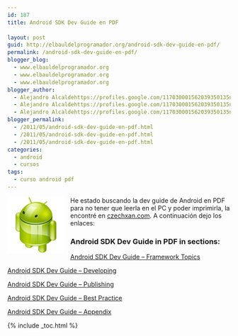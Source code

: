 ```yaml
---
id: 187
title: Android SDK Dev Guide en PDF

layout: post
guid: http://elbauldelprogramador.org/android-sdk-dev-guide-en-pdf/
permalink: /android-sdk-dev-guide-en-pdf/
blogger_blog:
  - www.elbauldelprogramador.org
  - www.elbauldelprogramador.org
  - www.elbauldelprogramador.org
blogger_author:
  - Alejandro Alcaldehttps://profiles.google.com/117030001562039350135noreply@blogger.com
  - Alejandro Alcaldehttps://profiles.google.com/117030001562039350135noreply@blogger.com
  - Alejandro Alcaldehttps://profiles.google.com/117030001562039350135noreply@blogger.com
blogger_permalink:
  - /2011/05/android-sdk-dev-guide-en-pdf.html
  - /2011/05/android-sdk-dev-guide-en-pdf.html
  - /2011/05/android-sdk-dev-guide-en-pdf.html
categories:
  - android
  - cursos
tags:
  - curso android pdf
---
```

<img border="0" src="/images/2013/07/iconoAndroid.png" style="clear:left; float:left;margin-right:1em; margin-bottom:1em" />

He estado buscando la dev guide de Android en PDF para no tener que leerla en el PC y poder imprimirla, la encontré en [czechxan.com][1]. A continuación dejo los enlaces:

  
<!--more-->



### **Android SDK Dev Guide in PDF in sections:**

<a href="http://czechxan.com/images/pdf/android_sdk.pdf" target="_blank">Android SDK Dev Guide &#8211; Framework Topics</a>

<a href="http://czechxan.com/images/pdf/android_sdk_developing.pdf" target="_blank">Android SDK Dev Guide &#8211; Developing</a>

<a href="http://czechxan.com/images/pdf/android_sdk_publishing.pdf" target="_blank">Android SDK Dev Guide &#8211; Publishing</a>

<a href="http://czechxan.com/images/pdf/android_sdk_best_practices.pdf" target="_blank">Android SDK Dev Guide &#8211; Best Practice</a>

<a href="http://czechxan.com/images/pdf/android_sdk_appendix.pdf" target="_blank">Android SDK Dev Guide &#8211; Appendix</a>



 [1]: http://czechxan.com/index.php/android/20-android-sdk-dev-guide-in-pdf

{% include _toc.html %}
